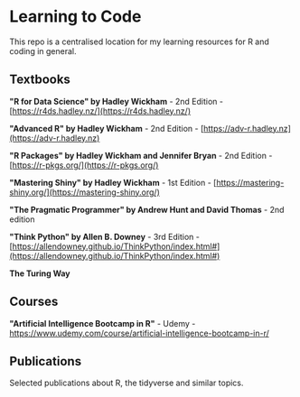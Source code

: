 # Learning  to Code

This repo is a centralised location for my learning resources for R and coding in general.

## Textbooks

**"R for Data Science" by Hadley Wickham** - 2nd Edition - [https://r4ds.hadley.nz/](https://r4ds.hadley.nz/)

**"Advanced R" by Hadley Wickham** - 2nd Edition - [https://adv-r.hadley.nz](https://adv-r.hadley.nz) 

**"R Packages" by Hadley Wickham and Jennifer Bryan** - 2nd Edition - [https://r-pkgs.org/](https://r-pkgs.org/) 

**"Mastering Shiny" by Hadley Wickham** - 1st Edition - [https://mastering-shiny.org/](https://mastering-shiny.org/)

**"The Pragmatic Programmer" by Andrew Hunt and David Thomas** - 2nd edition

**"Think Python" by Allen B. Downey** - 3rd Edition - [https://allendowney.github.io/ThinkPython/index.html#](https://allendowney.github.io/ThinkPython/index.html#)

**The Turing Way** 

## Courses

**"Artificial Intelligence Bootcamp in R"** - Udemy - https://www.udemy.com/course/artificial-intelligence-bootcamp-in-r/

## Publications

Selected publications about R, the tidyverse and similar topics.
